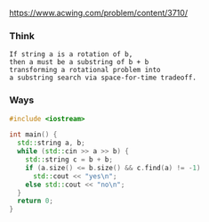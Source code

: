 https://www.acwing.com/problem/content/3710/

### Think
```
If string a is a rotation of b,
then a must be a substring of b + b
transforming a rotational problem into
a substring search via space-for-time tradeoff.
```

### Ways
```C++
#include <iostream>

int main() {
  std::string a, b;
  while (std::cin >> a >> b) {
    std::string c = b + b;
    if (a.size() <= b.size() && c.find(a) != -1)
      std::cout << "yes\n";
    else std::cout << "no\n";
  }
  return 0;
}
```
